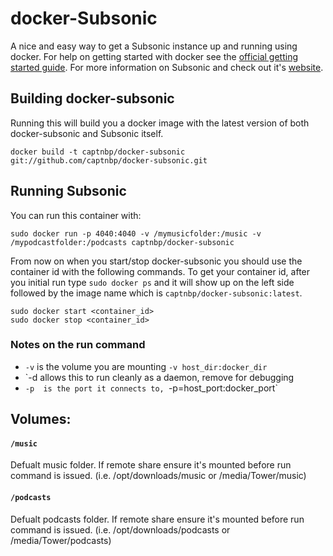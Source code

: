 docker-Subsonic
============

A nice and easy way to get a Subsonic instance up and running using docker. For
help on getting started with docker see the [official getting started guide][0].
For more information on Subsonic and check out it's [website][1].


## Building docker-subsonic

Running this will build you a docker image with the latest version of both
docker-subsonic and Subsonic itself.

    docker build -t captnbp/docker-subsonic git://github.com/captnbp/docker-subsonic.git


## Running Subsonic

You can run this container with:

    sudo docker run -p 4040:4040 -v /mymusicfolder:/music -v /mypodcastfolder:/podcasts captnbp/docker-subsonic

From now on when you start/stop docker-subsonic you should use the container id
with the following commands. To get your container id, after you initial run
type `sudo docker ps` and it will show up on the left side followed by the image
name which is `captnbp/docker-subsonic:latest`.

    sudo docker start <container_id>
    sudo docker stop <container_id>

### Notes on the run command

 + `-v` is the volume you are mounting `-v host_dir:docker_dir`
 + `-d  allows this to run cleanly as a daemon, remove for debugging
 + `-p  is the port it connects to, `-p=host_port:docker_port`


[0]: http://www.docker.io/gettingstarted/
[1]: http://www.subsonic.org

## Volumes:
#### `/music`

Defualt music folder. If remote share ensure it's mounted before run command is issued. 
(i.e. /opt/downloads/music or /media/Tower/music)

#### `/podcasts`

Defualt podcasts folder. If remote share ensure it's mounted before run command is issued.
(i.e. /opt/downloads/podcasts or /media/Tower/podcasts)
